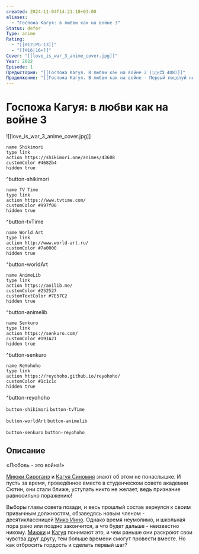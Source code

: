 ```yaml
---
created: 2024-11-04T14:21:18+03:00
aliases:
  - "Госпожа Кагуя: в любви как на войне 3"
Status: defer
Type: anime
Rating:
  - "[[®️12|PG-13]]"
  - "[[®️16|16+]]"
Cover: "[[love_is_war_3_anime_cover.jpg]]"
Year: 2022
Episode: 1
Предыстория: "[[Госпожа Кагуя. В любви как на войне 2 (🇯🇵📺 408)]]"
Продолжение: "[[Госпожа Кагуя. В любви как на войне - Первый поцелуй никогда не заканчивается (🇯🇵📺 163)]]"
---
```


# Госпожа Кагуя: в любви как на войне 3

![[love_is_war_3_anime_cover.jpg]]

```button
name Shikimori
type link
action https://shikimori.one/animes/43608
customColor #4682b4
hidden true
```
^button-shikimori

```button
name TV Time
type link
action https://www.tvtime.com/
customColor #997f00
hidden true
```
^button-tvTime

```button
name World Art
type link
action http://www.world-art.ru/
customColor #7a0000
hidden true
```
^button-worldArt

```button
name AnimeLib
type link
action https://anilib.me/
customColor #252527
customTextColor #7E57C2
hidden true
```
^button-animelib

```button
name Senkuro
type link
action https://senkuro.com/
customColor #191A21
hidden true
```
^button-senkuro

```button
name ReYohoho
type link
action https://reyohoho.github.io/reyohoho/
customColor #1c1c1c
hidden true
```
^button-reyohoho

`button-shikimori` `button-tvTime`

`button-worldArt` `button-animelib`

`button-senkuro` `button-reyohoho`

## Описание

«Любовь - это война!»

[Миюки Сироганэ](https://shikimori.one/characters/136685-miyuki-shirogane) и [Кагуя Синомия](https://shikimori.one/characters/136359-kaguya-shinomiya) знают об этом не понаслышке. И пусть за время, проведённое вместе в студенческом совете академии Сютин, они стали ближе, уступать никто не желает, ведь признание равносильно поражению!

Выборы главы совета позади, и весь прошлый состав вернулся к своим привычным должностям, обзаведясь новым членом - десятиклассницей [Мико Иино](https://shikimori.one/characters/152052-miko-iino). Однако время неумолимо, и школьная пора рано или поздно закончится, а что будет дальше - неизвестно никому. [Миюки](https://shikimori.one/characters/136685-miyuki-shirogane) и [Кагуя](https://shikimori.one/characters/136359-kaguya-shinomiya) понимают это, и чем раньше они раскроют свои чувства друг другу, тем больше времени смогут провести вместе. Но как отбросить гордость и сделать первый шаг?
